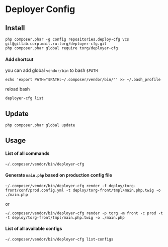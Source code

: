 Deployer Config
===============

## Install
```
php composer.phar -g config repositories.deploy-cfg vcs git@gitlab.corp.mail.ru:torg/deployer-cfg.git
php composer.phar global require torg/deployer-cfg
```
#### Add shortcut
you can add global `vendor/bin` to bash `$PATH`
```
echo 'export PATH="$PATH:~/.composer/vendor/bin/"' >> ~/.bash_profile
```
reload bash
```
deployer-cfg list
```
## Update
```
php composer.phar global update
```
## Usage
#### List of all commands
```
~/.composer/vendor/bin/deployer-cfg
```
#### Generate `main.php` based on production config file
```
~/.composer/vendor/bin/deployer-cfg render -f deploy/torg-front/conf/prod.config.yml -t deploy/torg-front/tmpl/main.php.twig -o ./main.php
```
or
```
~/.composer/vendor/bin/deployer-cfg render -p torg -m front -c prod -t -t deploy/torg-front/tmpl/main.php.twig -o ./main.php
```
#### List of all available configs
```
~/.composer/vendor/bin/deployer-cfg list-configs
```
